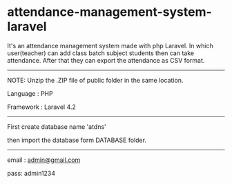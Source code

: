 # attendance-management-system-laravel
It's an attendance management system made with php Laravel. In which user(teacher) can add class batch subject students then can take attendance. After that they can export the attendance as CSV format.

------------------------------------

NOTE: Unzip the .ZIP file of public folder in the same location.

Language : PHP

Framework : Laravel 4.2


------------------------------------

First create database name 'atdns'

then import the database form DATABASE folder.

------------------------------------

email : admin@gmail.com

pass: admin1234
